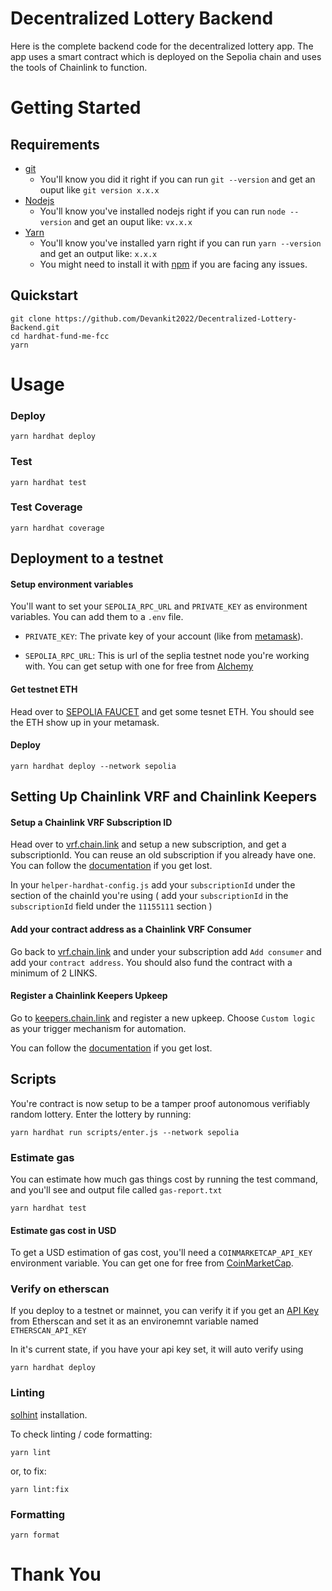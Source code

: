 
# Decentralized Lottery Backend

Here is the complete backend code for the decentralized lottery app. The app uses a smart contract which is deployed on the Sepolia chain and uses the tools of Chainlink to function.

# Getting Started

## Requirements

- [git](https://git-scm.com/book/en/v2/Getting-Started-Installing-Git)
  - You'll know you did it right if you can run `git --version` and get an ouput like `git version x.x.x`
- [Nodejs](https://nodejs.org/en/)
  - You'll know you've installed nodejs right if you can run `node --version` and get an ouput like: `vx.x.x`
- [Yarn](https://yarnpkg.com/getting-started/install)
  - You'll know you've installed yarn right if you can run `yarn --version` and get an output like: `x.x.x`
  - You might need to install it with [npm](https://classic.yarnpkg.com/lang/en/docs/install/) if you are facing any issues.


## Quickstart

```
git clone https://github.com/Devankit2022/Decentralized-Lottery-Backend.git
cd hardhat-fund-me-fcc
yarn
```

# Usage

### Deploy

```
yarn hardhat deploy
```

### Test

```
yarn hardhat test
```

### Test Coverage
```
yarn hardhat coverage
```
## Deployment to a testnet

#### Setup environment variables

You'll want to set your `SEPOLIA_RPC_URL` and `PRIVATE_KEY` as environment variables. You can add them to a `.env` file.

- `PRIVATE_KEY`: The private key of your account (like from [metamask](https://metamask.io/)).

- `SEPOLIA_RPC_URL`: This is url of the seplia testnet node you're working with. You can get setup with one for free from [Alchemy](https://alchemy.com/?a=673c802981)

#### Get testnet ETH

Head over to [SEPOLIA FAUCET](https://sepoliafaucet.com/) and get some tesnet ETH. You should see the ETH show up in your metamask.

#### Deploy

```
yarn hardhat deploy --network sepolia
```
## Setting Up Chainlink VRF and Chainlink Keepers

#### Setup a Chainlink VRF Subscription ID

Head over to [vrf.chain.link](https://vrf.chain.link/) and setup a new subscription, and get a subscriptionId. You can reuse an old subscription if you already have one. You can follow the [documentation](https://docs.chain.link/vrf/v2/introduction/) if you get lost.

In your `helper-hardhat-config.js` add your `subscriptionId` under the section of the chainId you're using ( add your `subscriptionId` in the `subscriptionId` field under the `11155111` section )

#### Add your contract address as a Chainlink VRF Consumer

Go back to [vrf.chain.link](https://vrf.chain.link) and under your subscription add `Add consumer` and add your `contract address`. You should also fund the contract with a minimum of 2 LINKS. 

#### Register a Chainlink Keepers Upkeep

Go to [keepers.chain.link](https://keepers.chain.link/new) and register a new upkeep. Choose `Custom logic` as your trigger mechanism for automation.

You can follow the [documentation](https://docs.chain.link/chainlink-automation/introduction/) if you get lost.


## Scripts

You're contract is now setup to be a tamper proof autonomous verifiably random lottery. Enter the lottery by running:

```
yarn hardhat run scripts/enter.js --network sepolia
```

### Estimate gas

You can estimate how much gas things cost by running the test command, and you'll see and output file called `gas-report.txt`

```
yarn hardhat test
```
#### Estimate gas cost in USD

To get a USD estimation of gas cost, you'll need a `COINMARKETCAP_API_KEY` environment variable. You can get one for free from [CoinMarketCap](https://pro.coinmarketcap.com/signup).

### Verify on etherscan

If you deploy to a testnet or mainnet, you can verify it if you get an [API Key](https://etherscan.io/myapikey) from Etherscan and set it as an environemnt variable named `ETHERSCAN_API_KEY`

In it's current state, if you have your api key set, it will auto verify using

```
yarn hardhat deploy
```

### Linting

[solhint](https://protofire.github.io/solhint/#installation) installation.

To check linting / code formatting:
```
yarn lint
```
or, to fix: 
```
yarn lint:fix
```

### Formatting 

```
yarn format
```

# Thank You
